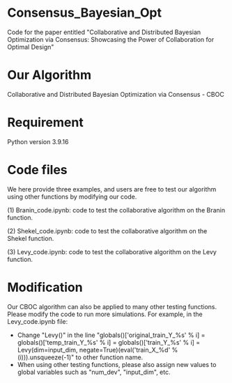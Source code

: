 # Consensus_Bayesian_Opt

Code for the paper entitled "Collaborative and Distributed Bayesian Optimization via Consensus: Showcasing the Power of Collaboration for Optimal Design"

# Our Algorithm

Collaborative and Distributed Bayesian Optimization via Consensus - CBOC

# Requirement

Python version 3.9.16

# Code files

We here provide three examples, and users are free to test our algorithm using other functions by modifying our code.

(1) Branin_code.ipynb: code to test the collaborative algorithm on the Branin function.

(2) Shekel_code.ipynb: code to test the collaborative algorithm on the Shekel function.

(3) Levy_code.ipynb: code to test the collaborative algorithm on the Levy function.

# Modification

Our CBOC algorithm can also be applied to many other testing functions. Please modify the code to run more simulations. For example, in the Levy_code.ipynb file:

* Change "Levy()" in the line "globals()['original_train_Y_%s' % i] = globals()['temp_train_Y_%s' % i] = globals()['train_Y_%s' % i] = Levy(dim=input_dim, negate=True)(eval('train_X_%d' % (i))).unsqueeze(-1)" to other function name.
* When using other testing functions, please also assign new values to global variables such as "num_dev", "input_dim", etc. 

